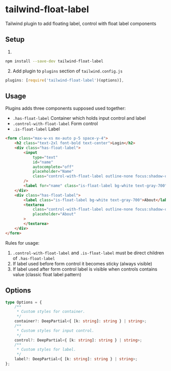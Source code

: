 # tailwind-float-label

Tailwind plugin to add floating label, control with float label components

## Setup

1.

```sh
npm install --save-dev tailwind-float-label
```

2.  Add plugin to `plugins` section of `tailwind.config.js`

```js
plugins: [require('tailwind-float-label')(options)],
```

## Usage

Plugins adds three components supposed used together:

-   `.has-float-label` Container which holds input control and label
-   `.control-with-float-label` Form control
-   `.is-float-label` Label

```html
<form class="max-w-xs mx-auto p-5 space-y-4">
    <h2 class="text-2xl font-bold text-center">Login</h2>
    <div class="has-float-label">
        <input
            type="text"
            id="name"
            autocomplete="off"
            placeholder="Name"
            class="control-with-float-label outline-none focus:shadow-outline border w-full px-1"
        />
        <label for="name" class="is-float-label bg-white text-gray-700">Label</label>
    </div>
    <div class="has-float-label">
        <label class="is-float-label bg-white text-gray-700">About</label>
        <textarea
            class="control-with-float-label outline-none focus:shadow-outline border w-full px-1"
            placeholder="About"
        >
        </textarea>
    </div>
</form>
```

Rules for usage:

1. `.control-with-float-label` and `.is-float-label`
   must be direct children of `.has-float-label`
2. If label used before form control it becomes sticky (always visible)
3. If label used after form control label is visible when controls contains value
   (classic float label pattern)

## Options

```ts
type Options = {
    /**
     * Custom styles for container.
     */
    container?: DeepPartial<{ [k: string]: string } | string>;
    /**
     * Custom styles for input control.
     */
    control?: DeepPartial<{ [k: string]: string } | string>;
    /**
     * Custom styles for label.
     */
    label?: DeepPartial<{ [k: string]: string } | string>;
};
```
